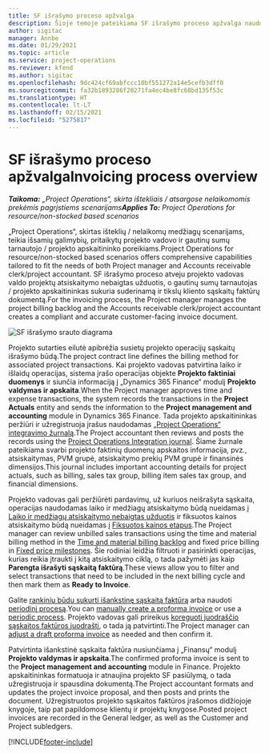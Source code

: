 ```yaml
---
title: SF išrašymo proceso apžvalga
description: Šioje temoje pateikiama SF išrašymo proceso apžvalga naudojant „Project Operations“, skirtą išteklių / nelaikomų medžiagų scenarijams.
author: sigitac
manager: Annbe
ms.date: 01/29/2021
ms.topic: article
ms.service: project-operations
ms.reviewer: kfend
ms.author: sigitac
ms.openlocfilehash: 9dc424cf69abfccc10bf551272a14e5cefb3dff0
ms.sourcegitcommit: fa32b1893286f20271fa4ec4be8fc68bd135f53c
ms.translationtype: HT
ms.contentlocale: lt-LT
ms.lasthandoff: 02/15/2021
ms.locfileid: "5275817"
---
```

# <a name="invoicing-process-overview"></a><span data-ttu-id="c8acc-103">SF išrašymo proceso apžvalga</span><span class="sxs-lookup"><span data-stu-id="c8acc-103">Invoicing process overview</span></span>

<span data-ttu-id="c8acc-104">_**Taikoma:** „Project Operations“, skirta ištekliais / atsargose nelaikomomis prekėmis pagrįstiems scenarijams_</span><span class="sxs-lookup"><span data-stu-id="c8acc-104">_**Applies To:** Project Operations for resource/non-stocked based scenarios_</span></span>

<span data-ttu-id="c8acc-105">„Project Operations“, skirtas išteklių / nelaikomų medžiagų scenarijams, teikia išsamių galimybių, pritaikytų projekto vadovo ir gautinų sumų tarnautojo / projekto apskaitininko poreikiams.</span><span class="sxs-lookup"><span data-stu-id="c8acc-105">Project Operations for resource/non-stocked based scenarios offers comprehensive capabilities tailored to fit the needs of both Project manager and Accounts receivable clerk/project accountant.</span></span> <span data-ttu-id="c8acc-106">SF išrašymo proceso atveju projekto vadovas valdo projektų atsiskaitymo nebaigtas užduotis, o gautinų sumų tarnautojas / projekto apskaitininkas sukuria suderinamą ir tikslų kliento sąskaitų faktūrų dokumentą.</span><span class="sxs-lookup"><span data-stu-id="c8acc-106">For the invoicing process, the Project manager manages the project billing backlog and the Accounts receivable clerk/project accountant creates a compliant and accurate customer-facing invoice document.</span></span>

![SF išrašymo srauto diagrama](./media/invoicing-flow.png)

<span data-ttu-id="c8acc-108">Projekto sutarties eilutė apibrėžia susietų projekto operacijų sąskaitų išrašymo būdą.</span><span class="sxs-lookup"><span data-stu-id="c8acc-108">The project contract line defines the billing method for associated project transactions.</span></span> <span data-ttu-id="c8acc-109">Kai projekto vadovas patvirtina laiko ir išlaidų operacijas, sistema įrašo operacijas objekte **Projekto faktiniai duomenys** ir siunčia informaciją į „Dynamics 365 Finance“ modulį **Projekto valdymas ir apskaita**.</span><span class="sxs-lookup"><span data-stu-id="c8acc-109">When the Project manager approves time and expense transactions, the system records the transactions in the **Project Actuals** entity and sends the information to the **Project management and accounting** module in Dynamics 365 Finance.</span></span> <span data-ttu-id="c8acc-110">Tada projekto apskaitininkas peržiūri ir užregistruoja įrašus naudodamas [„Project Operations“ integravimo žurnalą](../project-accounting/project-operations-integration-journal.md).</span><span class="sxs-lookup"><span data-stu-id="c8acc-110">The Project accountant then reviews and posts the records using the [Project Operations Integration journal](../project-accounting/project-operations-integration-journal.md).</span></span> <span data-ttu-id="c8acc-111">Šiame žurnale pateikiama svarbi projekto faktinių duomenų apskaitos informacija, pvz., atsiskaitymas, PVM grupė, atsiskaitymo prekių PVM grupė ir finansinės dimensijos.</span><span class="sxs-lookup"><span data-stu-id="c8acc-111">This journal includes important accounting details for project actuals, such as billing, sales tax group, billing item sales tax group, and financial dimensions.</span></span>

<span data-ttu-id="c8acc-112">Projekto vadovas gali peržiūrėti pardavimų, už kuriuos neišrašyta sąskaita, operacijas naudodamas laiko ir medžiagų atsiskaitymo būdą nueidamas į [Laiko ir medžiagų atsiskaitymo nebaigtas užduotis](../proforma-invoicing/manage-billing-backlog.md#time-and-material-billing-backlog) ir fiksuotos kainos atsiskaitymo būdą nueidamas į [Fiksuotos kainos etapus](../proforma-invoicing/manage-billing-backlog.md#fixed-price-milestones).</span><span class="sxs-lookup"><span data-stu-id="c8acc-112">The Project manager can review unbilled sales transactions using the time and material billing method in the [Time and material billing backlog](../proforma-invoicing/manage-billing-backlog.md#time-and-material-billing-backlog) and fixed price billing in [Fixed price milestones](../proforma-invoicing/manage-billing-backlog.md#fixed-price-milestones).</span></span> <span data-ttu-id="c8acc-113">Šie rodiniai leidžia filtruoti ir pasirinkti operacijas, kurias reikia įtraukti į kitą atsiskaitymo ciklą, o tada pažymėti jas kaip **Parengta išrašyti sąskaitą faktūrą**.</span><span class="sxs-lookup"><span data-stu-id="c8acc-113">These views allow you to filter and select transactions that need to be included in the next billing cycle and then mark them as **Ready to Invoice**.</span></span>

<span data-ttu-id="c8acc-114">Galite [rankiniu būdu sukurti išankstinę sąskaitą faktūrą](../proforma-invoicing/create-manual-proforma-invoice.md) arba naudoti [periodinį procesą](../proforma-invoicing/configure-automated-invoice-creation.md).</span><span class="sxs-lookup"><span data-stu-id="c8acc-114">You can [manually create a proforma invoice](../proforma-invoicing/create-manual-proforma-invoice.md) or use a [periodic process](../proforma-invoicing/configure-automated-invoice-creation.md).</span></span> <span data-ttu-id="c8acc-115">Projekto vadovas gali prireikus [koreguoti juodraščio sąskaitos faktūros juodraštį](../proforma-invoicing/manage-proforma-invoice.md), o tada ją patvirtinti.</span><span class="sxs-lookup"><span data-stu-id="c8acc-115">The Project manager can [adjust a draft proforma invoice](../proforma-invoicing/manage-proforma-invoice.md) as needed and then confirm it.</span></span>

<span data-ttu-id="c8acc-116">Patvirtinta išankstinė sąskaita faktūra nusiunčiama į „Finansų“ modulį **Projekto valdymas ir apskaita**.</span><span class="sxs-lookup"><span data-stu-id="c8acc-116">The confirmed proforma invoice is sent to the **Project management and accounting** module in Finance.</span></span> <span data-ttu-id="c8acc-117">Projekto apskaitininkas formatuoja ir atnaujina projekto SF pasiūlymą, o tada užregistruoja ir spausdina dokumentą.</span><span class="sxs-lookup"><span data-stu-id="c8acc-117">The Project accountant formats and updates the project invoice proposal, and then posts and prints the document.</span></span> <span data-ttu-id="c8acc-118">Užregistruotos projekto sąskaitos faktūros įrašomos didžiojoje knygoje, taip pat papildomose klientų ir projektų knygose.</span><span class="sxs-lookup"><span data-stu-id="c8acc-118">Posted project invoices are recorded in the General ledger, as well as the Customer and Project subledgers.</span></span>


[!INCLUDE[footer-include](../includes/footer-banner.md)]